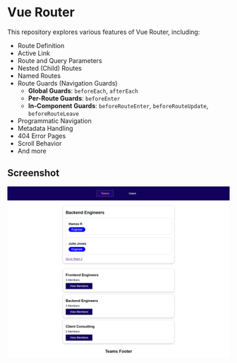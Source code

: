 # Vue Router

This repository explores various features of Vue Router, including:

- Route Definition
- Active Link 
- Route and Query Parameters
- Nested (Child) Routes
- Named Routes
- Route Guards (Navigation Guards)
  - **Global Guards**: `beforeEach`, `afterEach`
  - **Per-Route Guards**: `beforeEnter`
  - **In-Component Guards**: `beforeRouteEnter`, `beforeRouteUpdate`, `beforeRouteLeave`
- Programmatic Navigation
- Metadata Handling
- 404 Error Pages
- Scroll Behavior
- And more

## Screenshot

![Screenshot of the router](src/assets/vue-router-index.png)
